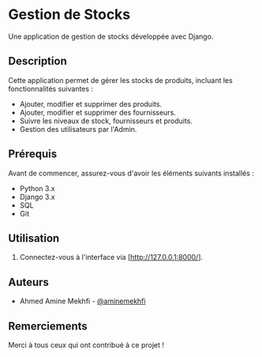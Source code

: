 # Gestion de Stocks

Une application de gestion de stocks développée avec Django.

## Description

Cette application permet de gérer les stocks de produits, incluant les fonctionnalités suivantes :
- Ajouter, modifier et supprimer des produits.
- Ajouter, modifier et supprimer des fournisseurs.
- Suivre les niveaux de stock, fournisseurs et produits.
- Gestion des utilisateurs par l'Admin.

## Prérequis

Avant de commencer, assurez-vous d'avoir les éléments suivants installés :

- Python 3.x
- Django 3.x
- SQL
- Git

## Utilisation


1. Connectez-vous à l'interface via [http://127.0.0.1:8000/].


## Auteurs

- Ahmed Amine Mekhfi - [@aminemekhfi](https://github.com/aminemekhfi)

## Remerciements

Merci à tous ceux qui ont contribué à ce projet !
